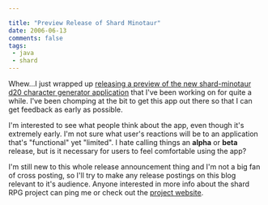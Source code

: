 ```yaml
---

title: "Preview Release of Shard Minotaur"
date: 2006-06-13
comments: false
tags:
 - java
 - shard
---
```


Whew...I just wrapped up [releasing a preview of the new shard-minotaur d20 character generator application](http://wiki.codecrate.com/display/SHA/2006/06/13/Preview+Release+of+Shard+Minotaur) that I've been working on for quite a while. I've been chomping at the bit to get this app out there so that I can get feedback as early as possible.



I'm interested to see what people think about the app, even though it's extremely early. I'm not sure what user's reactions will be to an application that's "functional" yet "limited". I hate calling things an **alpha** or **beta** release, but is it necessary for users to feel comfortable using the app?



I'm still new to this whole release announcement thing and I'm not a big fan of cross posting, so I'll try to make any release postings on this blog relevant to it's audience. Anyone interested in more info about the shard RPG project can ping me or check out the [project website](http://shard.codecrate.com).
